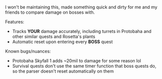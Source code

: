 I won't be maintaining this, made something quick and dirty for me and my friends to compare damage on bosses with.


Features:
- Tracks **YOUR** damage accurately, including turrets in Protobaha and other similar quests and Rosetta's plants
- Automatic reset upon entering every **BOSS** quest

Known bugs/nuances:
- Protobaha Skyfall 1 adds ~20mil to damage for some reason lol
- Survival quests don't use the same timer function that boss quests do, so the parser doesn't reset automatically on them
